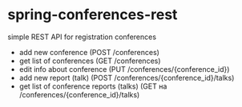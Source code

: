 # spring-conferences-rest
simple REST API for registration conferences

-	add new conference (POST /conferences)
-	get list of conferences (GET /conferences)
-	edit info about conference (PUT /conferences/{conference_id})
-	add new report (talk) (POST /conferences/{conference_id}/talks)
-	get list of conference reports (talks) (GET на /conferences/{conference_id}/talks)

